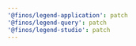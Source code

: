 ```yaml
---
'@finos/legend-application': patch
'@finos/legend-query': patch
'@finos/legend-studio': patch
---
```

